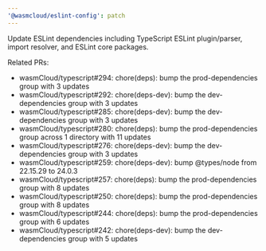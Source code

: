 ```yaml
---
'@wasmcloud/eslint-config': patch
---
```


Update ESLint dependencies including TypeScript ESLint plugin/parser, import resolver, and ESLint core packages.

Related PRs:

- wasmCloud/typescript#294: chore(deps): bump the prod-dependencies group with 3 updates
- wasmCloud/typescript#292: chore(deps-dev): bump the dev-dependencies group with 3 updates
- wasmCloud/typescript#285: chore(deps-dev): bump the dev-dependencies group with 3 updates
- wasmCloud/typescript#280: chore(deps): bump the prod-dependencies group across 1 directory with 11 updates
- wasmCloud/typescript#276: chore(deps-dev): bump the dev-dependencies group with 3 updates
- wasmCloud/typescript#259: chore(deps-dev): bump @types/node from 22.15.29 to 24.0.3
- wasmCloud/typescript#257: chore(deps): bump the prod-dependencies group with 8 updates
- wasmCloud/typescript#250: chore(deps): bump the prod-dependencies group with 8 updates
- wasmCloud/typescript#244: chore(deps): bump the prod-dependencies group with 6 updates
- wasmCloud/typescript#242: chore(deps-dev): bump the dev-dependencies group with 5 updates
